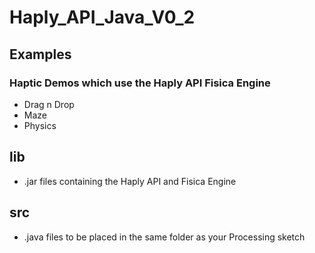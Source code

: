 # Haply_API_Java_V0_2

## Examples
### Haptic Demos which use the Haply API Fisica Engine
- Drag n Drop
- Maze
- Physics


## lib
- .jar files containing the Haply API and Fisica Engine

## src
- .java files to be placed in the same folder as your Processing sketch

